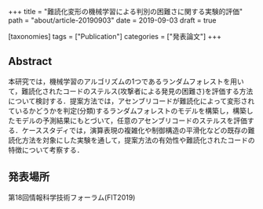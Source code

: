 +++
title = "難読化変形の機械学習による判別の困難さに関する実験的評価"
path = "about/article-20190903"
date = 2019-09-03
draft = true

[taxonomies]
tags = ["Publication"]
categories = ["発表論文"]
+++

## Abstract

本研究では，機械学習のアルゴリズムの1つであるランダムフォレストを用いて，難読化されたコードのステルス(攻撃者による発見の困難さ)を評価する方法について検討する．提案方法では，アセンブリコードが難読化によって変形されているかどうかを判定(分類)するランダムフォレストのモデルを構築し，構築したモデルの予測結果にもとづいて，任意のアセンブリコードのステルスを評価する．ケーススタディでは，演算表現の複雑化や制御構造の平滑化などの既存の難読化方法を対象にした実験を通して，提案方法の有効性や難読化されたコードの特徴について考察する．

## 発表場所

第18回情報科学技術フォーラム(FIT2019)